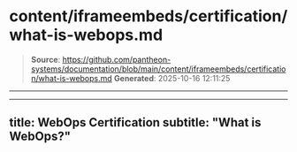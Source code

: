 # content/iframeembeds/certification/what-is-webops.md

> **Source**: https://github.com/pantheon-systems/documentation/blob/main/content/iframeembeds/certification/what-is-webops.md
> **Generated**: 2025-10-16 12:11:25

---

---
title: WebOps Certification
subtitle: "What is WebOps?"
---

<Partial file="certification-guide/what-is-webops.md" />
